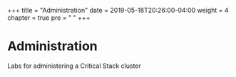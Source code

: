 +++
title = "Administration"
date = 2019-05-18T20:26:00-04:00
weight = 4
chapter = true
pre = "<i class='fas fa-toolbox'></i> "
+++

# Administration

Labs for administering a Critical Stack cluster

